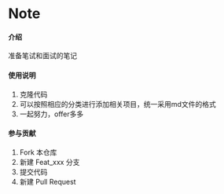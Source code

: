 # Note

#### 介绍
准备笔试和面试的笔记

#### 使用说明

1. 克隆代码
2. 可以按照相应的分类进行添加相关项目，统一采用md文件的格式
3. 一起努力，offer多多

#### 参与贡献

1. Fork 本仓库
2. 新建 Feat_xxx 分支
3. 提交代码
4. 新建 Pull Request
